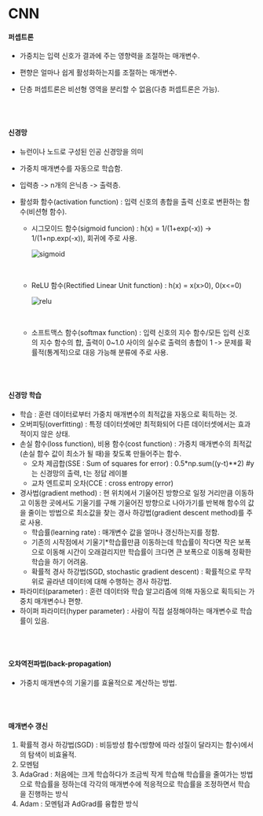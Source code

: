 # CNN

#### 퍼셉트론

* 가중치는 입력 신호가 결과에 주는 영향력을 조절하는 매개변수.

* 편향은 얼마나 쉽게 활성화하는지를 조절하는 매개변수.

* 단층 퍼셉트론은 비선형 영역을 분리할 수 없음(다층 퍼셉트론은 가능).

<br>

<br>

#### 신경망

* 뉴런이나 노드로 구성된 인공 신경망을 의미

* 가중치 매개변수를 자동으로 학습함.

* 입력층 -> n개의 은닉층 -> 출력층.

* 활성화 함수(activation function) : 입력 신호의 총합을 출력 신호로 변환하는 함수(비션형 함수).
  * 시그모이드 함수(sigmoid funcion) : h(x) = 1/(1+exp(-x)) -> 1/(1+np.exp(-x)), 회귀에 주로 사용.
  
    ![sigmoid](C:./image/sigmoid.png)
  
    <br>
  
  * ReLU 함수(Rectified Linear Unit function) : h(x) = x(x>0), 0(x<=0)
  
    ![relu](C:./image/relu.png)
  
    <br>
  
  * 소프트맥스 함수(softmax function) : 입력 신호의 지수 함수/모든 입력 신호의 지수 함수의 합, 출력이 0~1.0 사이의 실수로 출력의 총합이 1 -> 문제를 확률적(통계적)으로 대응 가능해 분류에 주로 사용.

<br><br>

#### 신경망 학습

* 학습 : 훈련 데이터로부터 가중치 매개변수의 최적값을 자동으로 획득하는 것.
* 오버피팅(overfitting) : 특정 데이터셋에만 최적화되어 다른 데이터셋에서는 효과적이지 않은 상태.
* 손실 함수(loss function), 비용 함수(cost function) : 가중치 매개변수의 최적값(손실 함수 값이 최소가 될 때)을 찾도록 만들어주는 함수.
  * 오차 제곱합(SSE : Sum of squares for error) : 0.5*np.sum((y-t)**2)     #y는 신경망의 출력, t는 정답 레이블
  * 교차 엔트로피 오차(CCE : cross entropy error)
* 경사법(gradient method) : 현 위치에서 기울어진 방향으로 일정 거리만큼 이동하고 이동한 곳에서도 기울기를 구해 기울어진 방향으로 나아가기를 반복해 함수의 값을 줄이는 방법으로 최소값을 찾는 경사 하강법(gradient descent method)를 주로 사용.
  * 학습률(learning rate) : 매개변수 값을 얼마나 갱신하는지를 정함.
  * 기존의 시작점에서 기울기*학습률만큼 이동하는데 학습률이 작다면 작은 보폭으로 이동해 시간이 오래걸리지만 학습률이 크다면 큰 보폭으로 이동해 정확한 학습을 하기 어려움.
  * 확률적 경사 하강법(SGD, stochastic gradient descent) : 확률적으로 무작위로 골라낸 데이터에 대해 수행하는 경사 하강법.
* 파라미터(parameter) : 훈련 데이터와 학습 알고리즘에 의해 자동으로 획득되는 가중치 매개변수나 편향.
* 하이퍼 파라미터(hyper parameter) : 사람이 직접 설정해야하는 매개변수로 학습률이 있음.

<br>

<br>

#### 오차역전파법(back-propagation)

* 가중치 매개변수의 기울기를 효율적으로 계산하는 방법.

<br>

<br>

#### 매개변수 갱신

1. 확률적 경사 하강법(SGD) : 비등방성 함수(방향에 따라 성질이 달라지는 함수)에서의 탐색이 비효율적.
2. 모멘텀
3. AdaGrad : 처음에는 크게 학습하다가 조금씩 작게 학습해 학습률을 줄여가는 방법으로 학습률을 정하는데 각각의 매개변수에 적응적으로 학습률을 조정하면서 학습을 진행하는 방식
4. Adam : 모멘텀과 AdGrad를 융합한 방식
